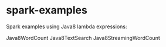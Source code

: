 spark-examples
==============

Spark examples using Java8 lambda expressions:

Java8WordCount
Java8TextSearch
Java8StreamingWordCount
